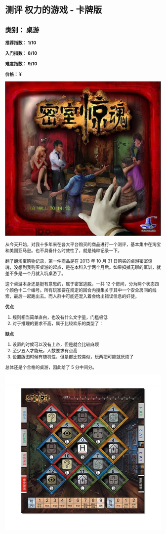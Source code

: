 # 测评 权力的游戏 - 卡牌版

## 类别： 桌游

**推荐指数： 1/10**

**入门指数： 8/10**

**难度指数： 9/10**

**价格：  ¥**

![密室惊魂封面](../../images/blog/密室惊魂.jpeg)

从今天开始，对我十多年来在各大平台购买的商品进行一个测评，基本集中在淘宝和美国亚马逊。也不具备什么时效性了，就是纯粹记录一下。

翻了翻淘宝购物记录，第一件商品是在 2013 年 10 月 31 日购买的桌游密室惊魂，没想到我购买桌游的起点，是在本科入学两个月后。如果扣掉无聊的军训，就差不多是一个月就入坑桌游了。

这个桌游本身还是挺有意思的，属于密室逃脱。一共 12 个房间，分为两个状态四个颜色十二个编号。所有玩家要在规定的回合内搜集关于其中一个安全房间的线索，最后一起跑出去。而人群中可能还混入着会给出错误信息的奸徒。

**优点**

1. 规则相当简单直白，也没有什么文字量，门槛极低
2. 对于推理的要求不高，属于比较欢乐的类型了：

**缺点**

1. 设置的时候可以没有上帝，但是就会比较麻烦
2. 至少五人才能玩，人数要求有点高
3. 设置版图时候有随机性，但是都比较类似，玩两把可能就厌烦了

总体还是个合格的桌游，因此给了 5 分中间分。

![密室惊魂内容](../../images/blog/密室惊魂2.jpeg)
